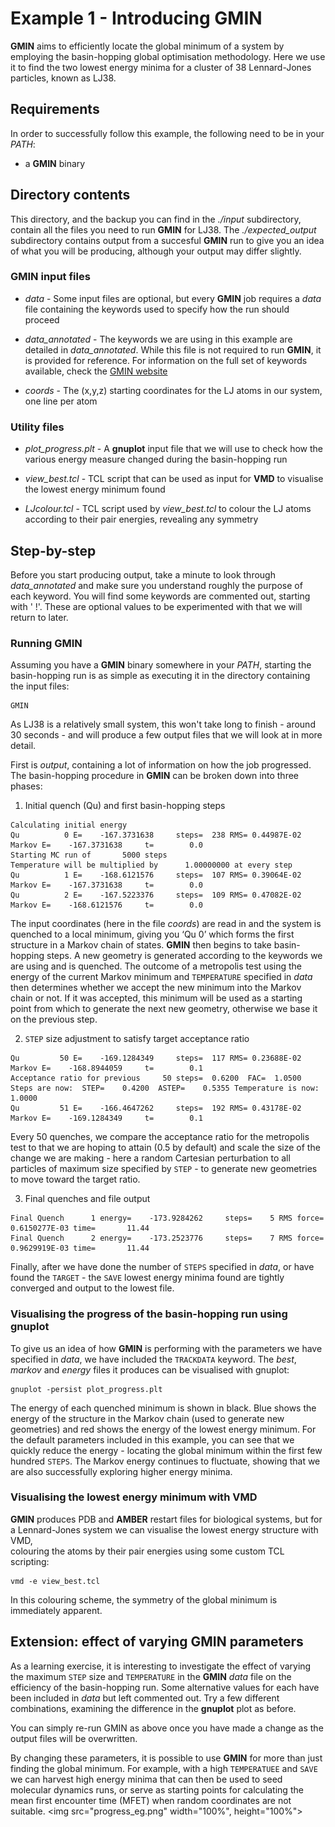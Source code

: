 # Example 1 - Introducing GMIN

**GMIN** aims to efficiently locate the global minimum of a system by employing the basin-hopping global optimisation methodology. 
Here we use it to find the two lowest energy minima for a cluster of 38 Lennard-Jones particles, known as LJ38.

## Requirements
In order to successfully follow this example, the following need to be in your *PATH*:
- a **GMIN** binary

## Directory contents
This directory, and the backup you can find in the *./input* subdirectory, contain all the files you need to run **GMIN** for LJ38. The *./expected_output*
subdirectory contains output from a succesful **GMIN** run to give you an idea of what you will be producing, although your output may differ slightly.

### GMIN input files

- *data* -		Some input files are optional, but every **GMIN** job requires a *data* file containing the keywords used to specify 
			how the run should proceed 
		
- *data_annotated* -	The keywords we are using in this example are detailed in *data_annotated*. While this file is not required to run **GMIN**, it is
			provided for reference. For information on the full set of keywords available, check the [GMIN website](http://www-wales.ch.cam.ac.uk/GMIN)

- *coords* - 		The (x,y,z) starting coordinates for the LJ atoms in our system, one line per atom

### Utility files

- *plot_progress.plt* -	A **gnuplot** input file that we will use to check how the various energy measure changed during the basin-hopping run

- *view_best.tcl* -	TCL script that can be used as input for **VMD** to visualise the lowest energy minimum found

- *LJcolour.tcl* - 	TCL script used by *view_best.tcl* to colour the LJ atoms according to their pair energies, revealing any symmetry

## Step-by-step

Before you start producing output, take a minute to look through *data_annotated* and make sure you understand roughly the purpose of each keyword. You will find
some keywords are commented out, starting with ' !'. These are optional values to be experimented with that we will return to later. 

### Running GMIN

Assuming you have a **GMIN** binary somewhere in your *PATH*, starting the basin-hopping run is as simple as executing it in the directory containing the input files:
```
GMIN
```
As LJ38 is a relatively small system, this won't take long to finish - around 30 seconds - and will produce a few output files that we will look at in more detail. 

First is *output*, containing a lot of information on how the job progressed. The basin-hopping procedure in **GMIN** can be broken down into three phases:

1. Initial quench (Qu) and first basin-hopping steps
```
Calculating initial energy
Qu          0 E=    -167.3731638     steps=  238 RMS= 0.44987E-02 Markov E=    -167.3731638     t=        0.0
Starting MC run of       5000 steps
Temperature will be multiplied by      1.00000000 at every step
Qu          1 E=    -168.6121576     steps=  107 RMS= 0.39064E-02 Markov E=    -167.3731638     t=        0.0
Qu          2 E=    -167.5223376     steps=  109 RMS= 0.47082E-02 Markov E=    -168.6121576     t=        0.0
```

The input coordinates (here in the file *coords*) are read in and the system is quenched to a local minimum, giving you ‘Qu 0’ which forms the first structure 
in a Markov chain of states. **GMIN** then begins to take basin-hopping steps. A new geometry is generated according to the keywords we are using and is quenched. 
The outcome of a metropolis test using the energy of the current Markov minimum and `TEMPERATURE` specified in *data* then determines whether we accept the new 
minimum into the Markov chain or not. If it was accepted, this minimum will be used as a starting point from which to generate the next new geometry, otherwise we 
base it on the previous step.
 
2. `STEP` size adjustment to satisfy target acceptance ratio
```
Qu         50 E=    -169.1284349     steps=  117 RMS= 0.23688E-02 Markov E=    -168.8944059     t=        0.1
Acceptance ratio for previous     50 steps=  0.6200  FAC=  1.0500
Steps are now:  STEP=    0.4200  ASTEP=    0.5355 Temperature is now:    1.0000
Qu         51 E=    -166.4647262     steps=  192 RMS= 0.43178E-02 Markov E=    -169.1284349     t=        0.1
```

Every 50 quenches, we compare the acceptance ratio for the metropolis test to that we are hoping to attain (0.5 by default) and scale the size of the change we 
are making - here a random Cartesian perturbation to all particles of maximum size specified by `STEP` - to generate new geometries to move toward the target ratio.

3. Final quenches and file output
```
Final Quench      1 energy=    -173.9284262     steps=    5 RMS force=  0.6150277E-03 time=       11.44
Final Quench      2 energy=    -173.2523776     steps=    7 RMS force=  0.9629919E-03 time=       11.44
```

Finally, after we have done the number of `STEPS` specified in *data*, or have found the `TARGET` - the `SAVE` lowest energy minima found are tightly converged 
and output to the lowest file.

### Visualising the progress of the basin-hopping run using gnuplot

To give us an idea of how **GMIN** is performing with the parameters we have specified in *data*, we have included the `TRACKDATA` keyword. The *best*, *markov* 
and *energy* files it produces can be visualised with gnuplot:
```
gnuplot -persist plot_progress.plt
```

The energy of each quenched minimum is shown in black. Blue shows the energy of the structure in the Markov chain (used to generate new geometries) and red 
shows the energy of the lowest energy minimum. For the default parameters included in this example, you can see that we quickly reduce the energy - locating the
global minimum within the first few hundred `STEPS`. The Markov energy continues to fluctuate, showing that we are also successfully exploring higher energy minima. 

### Visualising the lowest energy minimum with VMD

**GMIN** produces PDB and **AMBER** restart files for biological systems, but for a Lennard-Jones system we can visualise the lowest energy structure with VMD,  
colouring the atoms by their pair energies using some custom TCL scripting:

```
vmd -e view_best.tcl
```

In this colouring scheme, the symmetry of the global minimum is immediately apparent. 


## Extension: effect of varying GMIN parameters

As a learning exercise, it is interesting to investigate the effect of varying the maximum `STEP` size and `TEMPERATURE` in the **GMIN** *data* file on the
efficiency of the basin-hopping run. Some alternative values for each have been included in *data* but left commented out. Try a few different combinations, 
examining the difference in the **gnuplot** plot as before.

You can simply re-run GMIN as above once you have made a change as the output files will be overwritten. 

By changing these parameters, it is possible to use **GMIN** for more than just finding the global minimum. For example, with a high `TEMPERATUEE` and `SAVE` 
we can harvest high energy minima that can then be used to seed molecular dynamics runs, or serve as starting points for calculating the mean first encounter time
(MFET) when random coordinates are not suitable. 
<img src="progress_eg.png" width="100%", height="100%">

